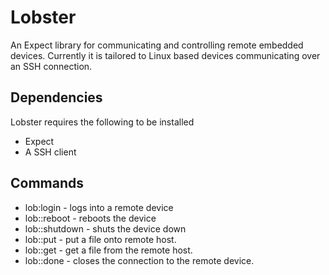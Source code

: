 Lobster
=======

An Expect library for communicating and controlling remote embedded devices. Currently it is tailored to Linux based devices communicating over an SSH connection.

Dependencies
------------
Lobster requires the following to be installed

- Expect
- A SSH client

Commands
--------

- lob:login - logs into a remote device
- lob::reboot - reboots the device
- lob::shutdown - shuts the device down
- lob::put - put a file onto remote host.
- lob::get - get a file from the remote host.
- lob::done - closes the connection to the remote device.
